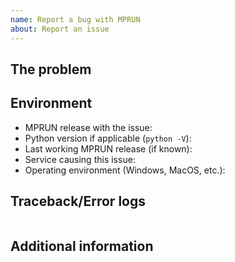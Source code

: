 ```yaml
---
name: Report a bug with MPRUN
about: Report an issue
---
```

<!-- READ THIS FIRST:
  - Make sure you are running the latest version of MPRUN before reporting an issue: https://github.com/ktechhydle/mprun_repo/releases
  - Provide as many details as possible. Paste logs, configuration samples and/or code into the backticks.
  DO NOT DELETE ANY TEXT from this template! Otherwise, your issue may be closed without comment.
-->
## The problem
<!-- 
  Describe the issue you are experiencing here to communicate to the maintainers.
  Tell us what you were trying to do and what happened instead.
-->


## Environment
<!--
  Provide details about the versions you are using, which helps us to reproduce
  and find the issue quickly.
-->

- MPRUN release with the issue: 
- Python version if applicable (`python -V`): 
- Last working MPRUN release (if known): 
- Service causing this issue: 
- Operating environment (Windows, MacOS, etc.): 

## Traceback/Error logs
<!--
  If you come across any trace or error logs, please provide them.
-->

```shell

```

## Additional information

